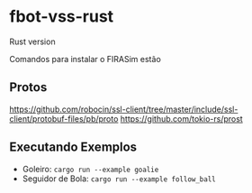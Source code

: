 # fbot-vss-rust
Rust version

Comandos para instalar o FIRASim estão 

## Protos
https://github.com/robocin/ssl-client/tree/master/include/ssl-client/protobuf-files/pb/proto
https://github.com/tokio-rs/prost

## Executando Exemplos

- Goleiro: `cargo run --example goalie`
- Seguidor de Bola: `cargo run --example follow_ball`
